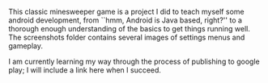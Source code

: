 This classic minesweeper game is a project I did to teach myself some android development, from ``hmm, Android is Java based, right?'' to a thorough enough understanding of the basics to get things running well.  The screenshots folder contains several images of settings menus and gameplay.

I am currently learning my way through the process of publishing to google play; I will include a link here when I succeed.
